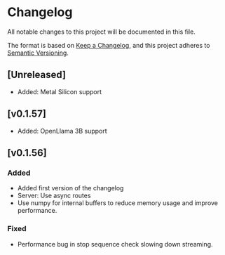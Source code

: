 # Changelog

All notable changes to this project will be documented in this file.

The format is based on [Keep a Changelog](https://keepachangelog.com/en/1.0.0/),
and this project adheres to [Semantic Versioning](https://semver.org/spec/v2.0.0.html).

## [Unreleased]

- Added: Metal Silicon support

## [v0.1.57]

- Added: OpenLlama 3B support

## [v0.1.56]

### Added

- Added first version of the changelog
- Server: Use async routes
- Use numpy for internal buffers to reduce memory usage and improve performance.

### Fixed

- Performance bug in stop sequence check slowing down streaming.
